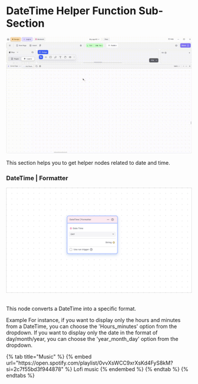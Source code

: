# DateTime Helper Function Sub-Section

![](../../../.gitbook/assets/helper-datetime.gif)

This section helps you to get helper nodes related to date and time.

### DateTime | Formatter

![](../../../.gitbook/assets/date-time-formatter.png)


\
This node converts a DateTime into a specific format.

Example
For instance, if you want to display only the hours and minutes from a DateTime, you can choose the 'Hours_minutes' option from the dropdown. If you want to display only the date in the format of day/month/year, you can choose the 'year_month_day' option from the dropdown.

<div class="container">
  {% tab title="Music" %}
  {% embed url="https://open.spotify.com/playlist/0vvXsWCC9xrXsKd4FyS8kM?si=2c7f55bd3f944878" %}
  Lofi music
  {% endembed %}
  {% endtab %}
  {% endtabs %}
</div>

